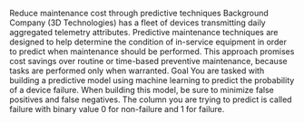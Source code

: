 Reduce maintenance cost through predictive techniques 
Background 
Company (3D Technologies) has a fleet of devices transmitting daily aggregated telemetry
attributes. 
Predictive maintenance techniques are designed to help determine the condition of in-service
equipment in order to predict when maintenance should be performed. This approach
promises cost savings over routine or time-based preventive maintenance, because tasks are
performed only when warranted. 
Goal 
You are tasked with building a predictive model using machine learning to predict the
probability of a device failure. When building this model, be sure to minimize false positives and
false negatives. The column you are trying to predict is called failure with binary value 0 for
non-failure and 1 for failure. 
